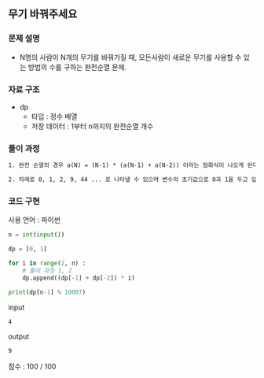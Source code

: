 ## 무기 바꿔주세요

### 문제 설명

- N명의 사람이 N개의 무기를 바꿔가질 때, 모든사람이 새로운 무기를 사용할 수 있는 방법의 수를 구하는 완전순열 문제.<br>

### 자료 구조

- dp<br>
  - 타입 : 정수 배열
  - 저장 데이터 : 1부터 n까지의 완전순열 개수

### 풀이 과정

```txt
1. 완전 순열의 경우 a(N) = (N-1) * (a(N-1) + a(N-2)) 이라는 점화식이 나오게 된다.

2. 차례로 0, 1, 2, 9, 44 ... 로 나타낼 수 있으며 변수의 초기값으로 0과 1을 두고 입력값 n만큼 루프를 돌며 변수에 값을 계속 추가해준다.
```

### 코드 구현

사용 언어 : 파이썬

```py
n = int(input())

dp = [0, 1]

for i in range(2, n) :
    # 풀이 과정 1, 2
    dp.append((dp[-1] + dp[-2]) * i)

print(dp[n-1] % 10007)
```

input

```
4
```

output

```
9
```

점수 : 100 / 100<br>
